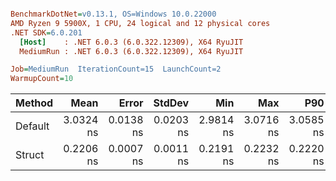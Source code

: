 ``` ini

BenchmarkDotNet=v0.13.1, OS=Windows 10.0.22000
AMD Ryzen 9 5900X, 1 CPU, 24 logical and 12 physical cores
.NET SDK=6.0.201
  [Host]    : .NET 6.0.3 (6.0.322.12309), X64 RyuJIT
  MediumRun : .NET 6.0.3 (6.0.322.12309), X64 RyuJIT

Job=MediumRun  IterationCount=15  LaunchCount=2  
WarmupCount=10  

```
|   Method |      Mean |     Error |    StdDev |       Min |       Max |       P90 |  Gen 0 | Allocated |
|--------- |----------:|----------:|----------:|----------:|----------:|----------:|-------:|----------:|
|  Default | 3.0324 ns | 0.0138 ns | 0.0203 ns | 2.9814 ns | 3.0716 ns | 3.0585 ns | 0.0014 |      24 B |
|   Struct | 0.2206 ns | 0.0007 ns | 0.0011 ns | 0.2191 ns | 0.2232 ns | 0.2220 ns |      - |         - |

